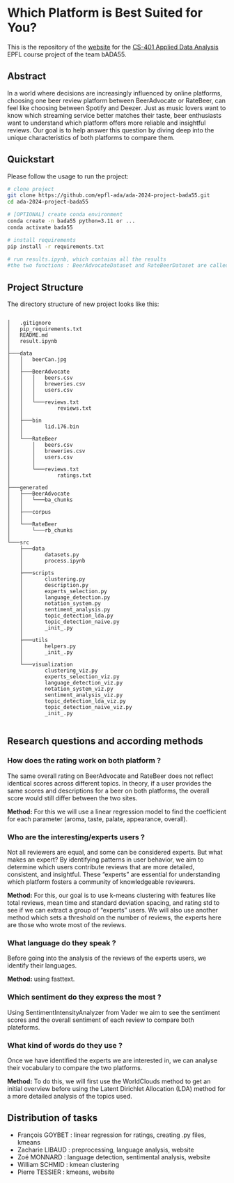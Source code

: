 # Which Platform is Best Suited for You?

This is the repository of the <a href="https://zaclibaud.github.io/bADA55.github.io/" target="_blank" rel="noopener noreferrer">website</a> for the <a href="https://edu.epfl.ch/coursebook/fr/applied-data-analysis-CS-401" target="_blank" rel="noopener noreferrer">CS-401 Applied Data Analysis</a> EPFL course project of the team bADA55.

## Abstract

In a world where decisions are increasingly influenced by online platforms, choosing one beer review platform between BeerAdvocate or RateBeer, can feel like choosing between Spotify and Deezer. Just as music lovers want to know which streaming service better matches their taste, beer enthusiasts want to understand which platform offers more reliable and insightful reviews. Our goal is to help answer this question by diving deep into the unique characteristics of both platforms to compare them.

## Quickstart

Please follow the usage to run the project:
```bash
# clone project
git clone https://github.com/epfl-ada/ada-2024-project-bada55.git
cd ada-2024-project-bada55

# [OPTIONAL] create conda environment
conda create -n bada55 python=3.11 or ...
conda activate bada55

# install requirements
pip install -r requirements.txt

# run results.ipynb, which contains all the results 
#the two functions : BeerAdvocateDataset and RateBeerDataset are called at the beginning to preprocess both datasets
```

## Project Structure

The directory structure of new project looks like this:

<code>
│   .gitignore
│   pip_requirements.txt
│   README.md
│   result.ipynb
│
├───data
│   │   beerCan.jpg
│   │
│   ├───BeerAdvocate
│   │   │   beers.csv
│   │   │   breweries.csv
│   │   │   users.csv
│   │   │
│   │   └───reviews.txt
│   │           reviews.txt
│   │
│   ├───bin
│   │       lid.176.bin
│   │
│   └───RateBeer
│       │   beers.csv
│       │   breweries.csv
│       │   users.csv
│       │
│       └───reviews.txt
│               ratings.txt
│
├───generated
│   ├───BeerAdvocate
│   │   └───ba_chunks
│   │
│   ├───corpus
│   │
│   └───RateBeer
│       └───rb_chunks
│
└───src
    ├───data
    │       datasets.py
    │       process.ipynb
    │
    ├───scripts
    │       clustering.py
    │       description.py
    │       experts_selection.py
    │       language_detection.py
    │       notation_system.py
    │       sentiment_analysis.py
    │       topic_detection_lda.py
    │       topic_detection_naive.py
    │       _init_.py
    │
    ├───utils
    │       helpers.py
    │       _init_.py
    │
    └───visualization
            clustering_viz.py
            experts_selection_viz.py
            language_detection_viz.py
            notation_system_viz.py
            sentiment_analysis_viz.py
            topic_detection_lda_viz.py
            topic_detection_naive_viz.py
            _init_.py

</code>

## Research questions and according methods

### How does the rating work on both platform ?
The same overall rating on BeerAdvocate and RateBeer does not reflect identical scores across different topics. In theory, if a user provides the same scores and descriptions for a beer on both platforms, the overall score would still differ between the two sites.

**Method:** For this we will use a linear regression model to find the coefficient for each parameter (aroma, taste, palate, appearance, overall).

### Who are the interesting/experts users ?

Not all reviewers are equal, and some can be considered experts. But what makes an expert? By identifying patterns in user behavior, we aim to determine which users contribute reviews that are more detailed, consistent, and insightful. These “experts” are essential for understanding which platform fosters a community of knowledgeable reviewers.

**Method:** For this, our goal is to use k-means clustering with features like total reviews, mean time and standard deviation spacing, and rating std to see if we can extract a group of “experts” users. 
We will also use another method which sets a threshold on the number of reviews, the experts here are those who wrote most of the reviews.

### What language do they speak ?

Before going into the analysis of the reviews of the experts users, we identify their languages.

**Method:** using fasttext.

### Which sentiment do they express the most ?

Using SentimentIntensityAnalyzer from Vader we aim to see the sentiment scores and the overall sentiment of each review to compare both plateforms.

### What kind of words do they use ?

Once we have identified the experts we are interested in, we can analyse their vocabulary to compare the two platforms. 

**Method:** To do this, we will first use the WorldClouds method to get an initial overview before using the Latent Dirichlet Allocation (LDA) method for a more detailed analysis of the topics used.

## Distribution of tasks

- François GOYBET : linear regression for ratings, creating .py files, kmeans
- Zacharie LIBAUD : preprocessing, language analysis, website
- Zoé MONNARD : language detection, sentimental analysis, website
- William SCHMID : kmean clustering
- Pierre TESSIER : kmeans, website
